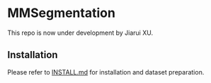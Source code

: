 # MMSegmentation

This repo is now under development by Jiarui XU.

## Installation

Please refer to [INSTALL.md](docs/INSTALL.md) for installation and dataset preparation.
